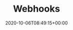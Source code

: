 ---
title: "Webhooks"
description: "All the information you'll need to get started with Webhooks"
lead: ""
date: 2020-10-06T08:49:15+00:00
lastmod: 2020-10-06T08:49:15+00:00
draft: false
images: []
---